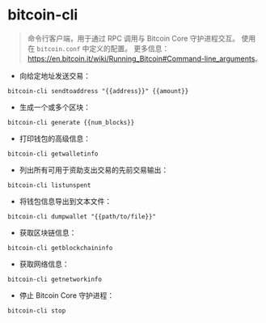# bitcoin-cli

> 命令行客户端，用于通过 RPC 调用与 Bitcoin Core 守护进程交互。
> 使用在 `bitcoin.conf` 中定义的配置。
> 更多信息：<https://en.bitcoin.it/wiki/Running_Bitcoin#Command-line_arguments>。

- 向给定地址发送交易：

`bitcoin-cli sendtoaddress "{{address}}" {{amount}}`

- 生成一个或多个区块：

`bitcoin-cli generate {{num_blocks}}`

- 打印钱包的高级信息：

`bitcoin-cli getwalletinfo`

- 列出所有可用于资助支出交易的先前交易输出：

`bitcoin-cli listunspent`

- 将钱包信息导出到文本文件：

`bitcoin-cli dumpwallet "{{path/to/file}}"`

- 获取区块链信息：

`bitcoin-cli getblockchaininfo`

- 获取网络信息：

`bitcoin-cli getnetworkinfo`

- 停止 Bitcoin Core 守护进程：

`bitcoin-cli stop`